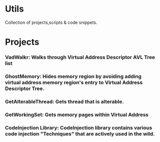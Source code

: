 # Utils
Collection of projects,scripts & code snippets.

# Projects
### VadWalkr: Walks through Virtual Address Descriptor AVL Tree list
### GhostMemory: Hides memory region by avoiding adding virtual address memory region's entry to Virtual Address Descriptor Tree.
### GetAlterableThread: Gets thread that is alterable.
### GetWorkingSet: Gets memory pages within Virtual Address
### CodeInjection Library: CodeInjection library contains various code injection "Techniques" that are actively used in the wild.

